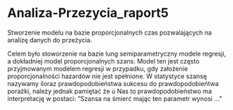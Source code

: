 # Analiza-Przezycia_raport5

Stworzenie modelu na bazie proporcjonalnych czas pozwalających na analizę danych do przeżycia. 


Celem było stoworzenie na bazie lung semiparametryczny modele regresji, a dokładniej model
proporcjonalnych szans. Model ten jest często przyjmowanym modelem regresji w przypadku,
gdy założenie proporcjonalności hazardów nie jest spełnione. W statystyce szansę nazywamy
iloraz prawdopodobieństwa sukcesu do prawdopodobieńtwa porażki, należy jednak pamiętać
że u Nas to prawdopodobieństwo ma interpretację w postaci: ”Szansa na śmierć mając ten
parametr wynosi ...”
